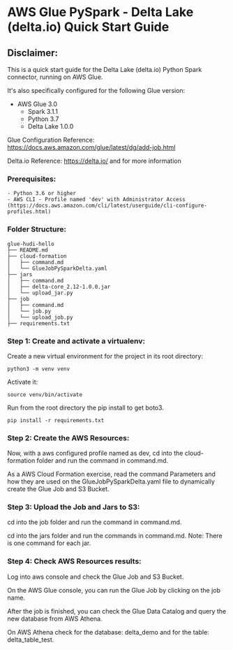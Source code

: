 # AWS Glue PySpark - Delta Lake (delta.io) Quick Start Guide

## Disclaimer:
This is a quick start guide for the Delta Lake (delta.io) Python Spark connector, running on AWS Glue.

It's also specifically configured for the following Glue version:
- AWS Glue 3.0
    * Spark 3.1.1
    * Python 3.7
    * Delta Lake 1.0.0

Glue Configuration Reference: https://docs.aws.amazon.com/glue/latest/dg/add-job.html

Delta.io Reference: https://delta.io/ and  for more information

### Prerequisites:
    - Python 3.6 or higher
    - AWS CLI - Profile named 'dev' with Administrator Access (https://docs.aws.amazon.com/cli/latest/userguide/cli-configure-profiles.html)
    
### Folder Structure:

```
glue-hudi-hello
├── README.md
├── cloud-formation
│   ├── command.md
│   └── GlueJobPySparkDelta.yaml
├── jars
│   ├── command.md
│   ├── delta-core_2.12-1.0.0.jar
│   └── upload_jar.py
├── job
│   ├── command.md
│   └── job.py
│   └── upload_job.py
├── requirements.txt

```

### Step 1: Create and activate a virtualenv:

Create a new virtual environment for the project in its root directory:

```
python3 -m venv venv
```

Activate it:

```
source venv/bin/activate
```

Run from the root directory the pip install to get boto3.

```
pip install -r requirements.txt
```

### Step 2: Create the AWS Resources:

Now, with a aws configured profile named as dev, cd into the cloud-formation folder and run the command in command.md.

As a AWS Cloud Formation exercise, read the command Parameters and how they are used on the GlueJobPySparkDelta.yaml file to dynamically create the Glue Job and S3 Bucket.

### Step 3: Upload the Job and Jars to S3:
cd into the job folder and run the command in command.md.

cd into the jars folder and run the commands in command.md. Note: There is one command for each jar.

### Step 4: Check AWS Resources results:

Log into aws console and check the Glue Job and S3 Bucket.

On the AWS Glue console, you can run the Glue Job by clicking on the job name.

After the job is finished, you can check the Glue Data Catalog and query the new database from AWS Athena.

On AWS Athena check for the database: delta_demo and for the table: delta_table_test.


